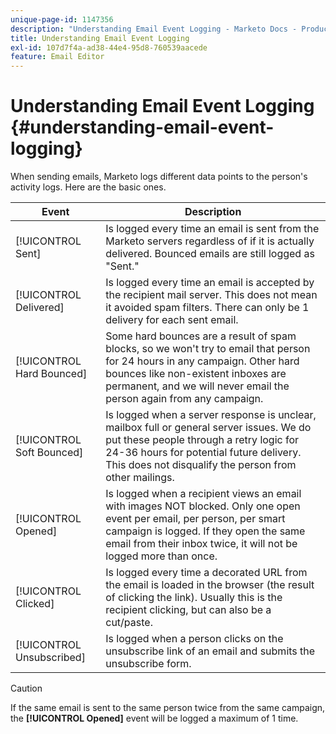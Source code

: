 ```yaml
---
unique-page-id: 1147356
description: "Understanding Email Event Logging - Marketo Docs - Product Documentation"
title: Understanding Email Event Logging
exl-id: 107d7f4a-ad38-44e4-95d8-760539aacede
feature: Email Editor
---
```

# Understanding Email Event Logging {#understanding-email-event-logging}

When sending emails, Marketo logs different data points to the person's activity logs. Here are the basic ones.

| Event |Description |
|---|---|
| [!UICONTROL Sent] |Is logged every time an email is sent from the Marketo servers regardless of if it is actually delivered. Bounced emails are still logged as "Sent." |
| [!UICONTROL Delivered] |Is logged every time an email is accepted by the recipient mail server. This does not mean it avoided spam filters. There can only be 1 delivery for each sent email. |
| [!UICONTROL Hard Bounced] |Some hard bounces are a result of spam blocks, so we won't try to email that person for 24 hours in any campaign. Other hard bounces like non-existent inboxes are permanent, and we will never email the person again from any campaign. |
| [!UICONTROL Soft Bounced] |Is logged when a server response is unclear, mailbox full or general server issues. We do put these people through a retry logic for 24-36 hours for potential future delivery. This does not disqualify the person from other mailings. |
| [!UICONTROL Opened] |Is logged when a recipient views an email with images NOT blocked. Only one open event per email, per person, per smart campaign is logged. If they open the same email from their inbox twice, it will not be logged more than once. |
| [!UICONTROL Clicked] |Is logged every time a decorated URL from the email is loaded in the browser (the result of clicking the link). Usually this is the recipient clicking, but can also be a cut/paste. |
| [!UICONTROL Unsubscribed] |Is logged when a person clicks on the unsubscribe link of an email and submits the unsubscribe form. |

>[!CAUTION]
>
>If the same email is sent to the same person twice from the same campaign, the **[!UICONTROL Opened]** event will be logged a maximum of 1 time.
